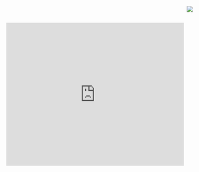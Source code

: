 <div align="right">
  <img src="https://komarev.com/ghpvc/?username=Sanchi7412&style=for-the-badge" />
</div>

## <iframe src="https://giphy.com/embed/mTs11L9uuyGiI" width="480" height="386" style="" frameBorder="0" class="giphy-embed" allowFullScreen>なんくるないさ！！</iframe>


